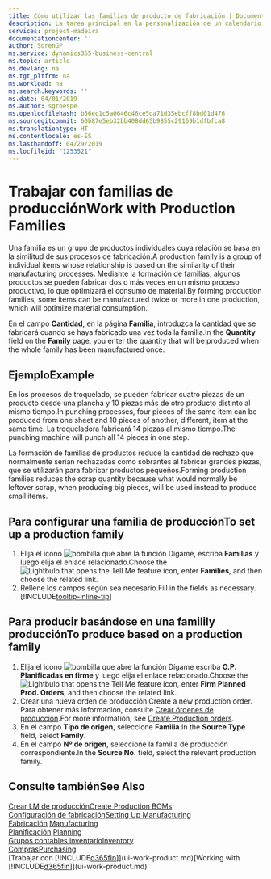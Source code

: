 ```yaml
---
title: Cómo utilizar las familias de producto de fabricación | Documentos de Microsoft
description: La tarea principal en la personalización de un calendario base para su empresa, o uno de sus socios comerciales, es cambiar el estado de los días laborables y días no laborables.
services: project-madeira
documentationcenter: ''
author: SorenGP
ms.service: dynamics365-business-central
ms.topic: article
ms.devlang: na
ms.tgt_pltfrm: na
ms.workload: na
ms.search.keywords: ''
ms.date: 04/01/2019
ms.author: sgroespe
ms.openlocfilehash: b56ec1c5a0646c46ce5da71d35ebcff8bd01d476
ms.sourcegitcommit: 60b87e5eb32bb408dd65b9855c29159b1dfbfca8
ms.translationtype: HT
ms.contentlocale: es-ES
ms.lasthandoff: 04/29/2019
ms.locfileid: "1253521"
---
```

# <a name="work-with-production-families"></a><span data-ttu-id="3634d-103">Trabajar con familias de producción</span><span class="sxs-lookup"><span data-stu-id="3634d-103">Work with Production Families</span></span>
<span data-ttu-id="3634d-104">Una familia es un grupo de productos individuales cuya relación se basa en la similitud de sus procesos de fabricación.</span><span class="sxs-lookup"><span data-stu-id="3634d-104">A production family is a group of individual items whose relationship is based on the similarity of their manufacturing processes.</span></span> <span data-ttu-id="3634d-105">Mediante la formación de familias, algunos productos se pueden fabricar dos o más veces en un mismo proceso productivo, lo que optimizará el consumo de material.</span><span class="sxs-lookup"><span data-stu-id="3634d-105">By forming production families, some items can be manufactured twice or more in one production, which will optimize material consumption.</span></span>

<span data-ttu-id="3634d-106">En el campo **Cantidad**, en la página **Familia**, introduzca la cantidad que se fabricará cuando se haya fabricado una vez toda la familia.</span><span class="sxs-lookup"><span data-stu-id="3634d-106">In the **Quantity** field on the **Family** page, you enter the quantity that will be produced when the whole family has been manufactured once.</span></span>

## <a name="example"></a><span data-ttu-id="3634d-107">Ejemplo</span><span class="sxs-lookup"><span data-stu-id="3634d-107">Example</span></span>
<span data-ttu-id="3634d-108">En los procesos de troquelado, se pueden fabricar cuatro piezas de un producto desde una plancha y 10 piezas más de otro producto distinto al mismo tiempo.</span><span class="sxs-lookup"><span data-stu-id="3634d-108">In punching processes, four pieces of the same item can be produced from one sheet and 10 pieces of another, different, item at the same time.</span></span> <span data-ttu-id="3634d-109">La troqueladora fabricará 14 piezas al mismo tiempo.</span><span class="sxs-lookup"><span data-stu-id="3634d-109">The punching machine will punch all 14 pieces in one step.</span></span>

<span data-ttu-id="3634d-110">La formación de familias de productos reduce la cantidad de rechazo que normalmente serían rechazadas como sobrantes al fabricar grandes piezas, que se utilizarán para fabricar productos pequeños.</span><span class="sxs-lookup"><span data-stu-id="3634d-110">Forming production families reduces the scrap quantity because what would normally be leftover scrap, when producing big pieces, will be used instead to produce small items.</span></span>

## <a name="to-set-up-a-production-family"></a><span data-ttu-id="3634d-111">Para configurar una familia de producción</span><span class="sxs-lookup"><span data-stu-id="3634d-111">To set up a production family</span></span>
1. <span data-ttu-id="3634d-112">Elija el icono ![bombilla que abre la función Dígame](media/ui-search/search_small.png "Dígame que desea hacer"), escriba **Familias** y luego elija el enlace relacionado.</span><span class="sxs-lookup"><span data-stu-id="3634d-112">Choose the ![Lightbulb that opens the Tell Me feature](media/ui-search/search_small.png "Tell me what you want to do") icon, enter **Families**, and then choose the related link.</span></span>
2. <span data-ttu-id="3634d-113">Rellene los campos según sea necesario.</span><span class="sxs-lookup"><span data-stu-id="3634d-113">Fill in the fields as necessary.</span></span> [!INCLUDE[tooltip-inline-tip](includes/tooltip-inline-tip_md.md)]

## <a name="to-produce-based-on-a-production-family"></a><span data-ttu-id="3634d-114">Para producir basándose en una familily producción</span><span class="sxs-lookup"><span data-stu-id="3634d-114">To produce based on a production family</span></span>
1. <span data-ttu-id="3634d-115">Elija el icono ![bombilla que abre la función Dígame](media/ui-search/search_small.png "Dígame que desea hacer") escriba **O.P. Planificadas en firme** y luego elija el enlace relacionado.</span><span class="sxs-lookup"><span data-stu-id="3634d-115">Choose the ![Lightbulb that opens the Tell Me feature](media/ui-search/search_small.png "Tell me what you want to do") icon, enter **Firm Planned Prod. Orders**, and then choose the related link.</span></span>
2. <span data-ttu-id="3634d-116">Crear una nueva orden de producción.</span><span class="sxs-lookup"><span data-stu-id="3634d-116">Create a new production order.</span></span> <span data-ttu-id="3634d-117">Para obtener más información, consulte [Crear órdenes de producción](production-how-to-create-production-orders.md).</span><span class="sxs-lookup"><span data-stu-id="3634d-117">For more information, see [Create Production orders](production-how-to-create-production-orders.md).</span></span>
3. <span data-ttu-id="3634d-118">En el campo **Tipo de origen**, seleccione **Familia**.</span><span class="sxs-lookup"><span data-stu-id="3634d-118">In the **Source Type** field, select **Family**.</span></span>  
4. <span data-ttu-id="3634d-119">En el campo **Nº de origen**, seleccione la familia de producción correspondiente.</span><span class="sxs-lookup"><span data-stu-id="3634d-119">In the **Source No.** field, select the relevant production family.</span></span>

## <a name="see-also"></a><span data-ttu-id="3634d-120">Consulte también</span><span class="sxs-lookup"><span data-stu-id="3634d-120">See Also</span></span>
[<span data-ttu-id="3634d-121">Crear LM de producción</span><span class="sxs-lookup"><span data-stu-id="3634d-121">Create Production BOMs</span></span>](production-how-to-create-production-boms.md)  
[<span data-ttu-id="3634d-122">Configuración de fabricación</span><span class="sxs-lookup"><span data-stu-id="3634d-122">Setting Up Manufacturing</span></span>](production-configure-production-processes.md)  
<span data-ttu-id="3634d-123">[Fabricación](production-manage-manufacturing.md)  </span><span class="sxs-lookup"><span data-stu-id="3634d-123">[Manufacturing](production-manage-manufacturing.md)  </span></span>  
<span data-ttu-id="3634d-124">[Planificación](production-planning.md) </span><span class="sxs-lookup"><span data-stu-id="3634d-124">[Planning](production-planning.md) </span></span>  
[<span data-ttu-id="3634d-125">Grupos contables inventario</span><span class="sxs-lookup"><span data-stu-id="3634d-125">Inventory</span></span>](inventory-manage-inventory.md)  
[<span data-ttu-id="3634d-126">Compras</span><span class="sxs-lookup"><span data-stu-id="3634d-126">Purchasing</span></span>](purchasing-manage-purchasing.md)  
<span data-ttu-id="3634d-127">[Trabajar con [!INCLUDE[d365fin](includes/d365fin_md.md)]](ui-work-product.md)</span><span class="sxs-lookup"><span data-stu-id="3634d-127">[Working with [!INCLUDE[d365fin](includes/d365fin_md.md)]](ui-work-product.md)</span></span>
